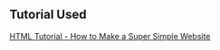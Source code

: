 ## Tutorial Used

[HTML Tutorial - How to Make a Super Simple Website](https://www.youtube.com/watch?v=PlxWf493en4)